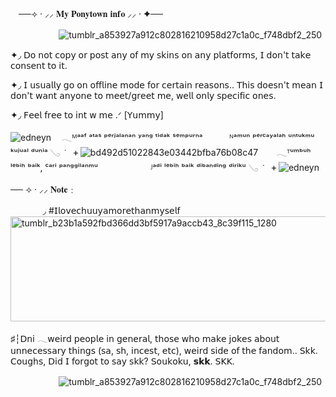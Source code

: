ㅤ──⟢ · ⸝⸝ 𝐌𝐲 𝐏𝐨𝐧𝐲𝐭𝐨𝐰𝐧 𝐢𝐧𝐟𝐨 ⸝⸝ · ✦──

ㅤㅤㅤㅤㅤㅤ![tumblr_a853927a912c802816210958d27c1a0c_f748dbf2_250](https://github.com/user-attachments/assets/12f58999-df15-4107-a09d-1aba53a7fa4d)

✦◞ 𝖣𝗈 𝗇𝗈𝗍 𝖼𝗈𝗉𝗒 𝗈𝗋 𝗉𝗈𝗌𝗍 𝖺𝗇𝗒 𝗈𝖿 𝗆𝗒 𝗌𝗄𝗂𝗇𝗌 𝗈𝗇 𝖺𝗇𝗒 𝗉𝗅𝖺𝗍𝖿𝗈𝗋𝗆𝗌, 𝖨 𝖽𝗈𝗇'𝗍 𝗍𝖺𝗄𝖾 𝖼𝗈𝗇𝗌𝖾𝗇𝗍 𝗍𝗈 𝗂𝗍. 

✦◞ 𝖨 𝗎𝗌𝗎𝖺𝗅𝗅𝗒 𝗀𝗈 𝗈𝗇 𝗈𝖿𝖿𝗅𝗂𝗇𝖾 𝗆𝗈𝖽𝖾 𝖿𝗈𝗋 𝖼𝖾𝗋𝗍𝖺𝗂𝗇 𝗋𝖾𝖺𝗌𝗈𝗇𝗌.. 𝖳𝗁𝗂𝗌 𝖽𝗈𝖾𝗌𝗇'𝗍 𝗆𝖾𝖺𝗇 𝖨 𝖽𝗈𝗇'𝗍 𝗐𝖺𝗇𝗍 𝖺𝗇𝗒𝗈𝗇𝖾 𝗍𝗈 𝗆𝖾𝖾𝗍/𝗀𝗋𝖾𝖾𝗍 𝗆𝖾, 𝗐𝖾𝗅𝗅 𝗈𝗇𝗅𝗒 𝗌𝗉𝖾𝖼𝗂𝖿𝗂𝖼 𝗈𝗇𝖾𝗌. 

✦◞ 𝖥𝖾𝖾𝗅 𝖿𝗋𝖾𝖾 𝗍𝗈 𝗂𝗇𝗍 𝗐 𝗆𝖾 .ᐟ [𝖸𝗎𝗆𝗆𝗒]

![edneyn](https://github.com/user-attachments/assets/4cc892f0-1b42-48dc-b07f-a1ac120be160)
ㅤ𓂃ᴹᵃᵃᶠ ᵃᵗᵃˢ ᵖᵉʳʲᵃˡᵃⁿᵃⁿ ʸᵃⁿᵍ ᵗⁱᵈᵃᵏ ˢᵉᵐᵖᵘʳⁿᵃ ㅤㅤㅤᴺᵃᵐᵘⁿ ᵖᵉʳᶜᵃʸᵃˡᵃʰ ᵘⁿᵗᵘᵏᵐᵘ ᵏᵘʲᵘᵃˡ ᵈᵘⁿⁱᵃ 𓂅 ݁ 　ᚐ
![bd492d51022843e03442bfba76b08c47](https://github.com/user-attachments/assets/f00ad536-0499-498d-84ab-1c952a802f7c)
ㅤㅤ𓂃ᵀᵘᵐᵇᵘʰ ˡᵉᵇⁱʰ ᵇᵃⁱᵏ, ᶜᵃʳⁱ ᵖᵃⁿᵍᵍⁱˡᵃⁿᵐᵘㅤㅤ ㅤㅤ
ㅤㅤᴶᵃᵈⁱ ˡᵉᵇⁱʰ ᵇᵃⁱᵏ ᵈⁱᵇᵃⁿᵈⁱⁿᵍ ᵈⁱʳⁱᵏᵘ 𓂅 ݁ 　ᚐ
![edneyn](https://github.com/user-attachments/assets/140cca93-fbc0-4149-afd7-c3d70a8b16e1)

── ⟢ · ⸝⸝ 𝐍𝐨𝐭𝐞﹕

ㅤㅤㅤㅤ◞ #𝖨𝗅𝗈𝗏𝖾𝖼𝗁𝗎𝗎𝗒𝖺𝗆𝗈𝗋𝖾𝗍𝗁𝖺𝗇𝗆𝗒𝗌𝖾𝗅𝖿 
<img width="1280" height="168" alt="tumblr_b23b1a592fbd366dd3bf5917a9accb43_8c39f115_1280" src="https://github.com/user-attachments/assets/895e3d0a-158a-41d9-a1e7-e8ac88af0e00" />


♯┆𝖣𝗇𝗂 𓂃𝗐𝖾𝗂𝗋𝖽 𝗉𝖾𝗈𝗉𝗅𝖾 𝗂𝗇 𝗀𝖾𝗇𝖾𝗋𝖺𝗅, 𝗍𝗁𝗈𝗌𝖾 𝗐𝗁𝗈 𝗆𝖺𝗄𝖾 𝗃𝗈𝗄𝖾𝗌 𝖺𝖻𝗈𝗎𝗍 𝗎𝗇𝗇𝖾𝖼𝖾𝗌𝗌𝖺𝗋𝗒 𝗍𝗁𝗂𝗇𝗀𝗌 (𝗌𝖺, 𝗌𝗁, 𝗂𝗇𝖼𝖾𝗌𝗍, 𝖾𝗍𝖼), 𝗐𝖾𝗂𝗋𝖽 𝗌𝗂𝖽𝖾 𝗈𝖿 𝗍𝗁𝖾 𝖿𝖺𝗇𝖽𝗈𝗆.. 𝖲𝗄𝗄. 𝖢𝗈𝗎𝗀𝗁𝗌, 𝖣𝗂𝖽 𝖨 𝖿𝗈𝗋𝗀𝗈𝗍 𝗍𝗈 𝗌𝖺𝗒 𝗌𝗄𝗄? 𝖲𝗈𝗎𝗄𝗈𝗄𝗎, 𝘀𝗸𝗸. 𝖲𝖪𝖪.

ㅤㅤㅤㅤㅤㅤ![tumblr_a853927a912c802816210958d27c1a0c_f748dbf2_250](https://github.com/user-attachments/assets/2531482b-67a1-492c-a4c2-06b64e465398)

